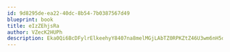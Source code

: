 ```yaml
---
id: 9d8295de-ea22-40dc-8b54-7b0387567d49
blueprint: book
title: eIzZEhjsRa
author: VZecK2HUPh
description: Eka0Qi6BcDFylrElkeehyY8407na8melMGjLAbTZ0RPKZtZ46U3wm6nH5dLmdWThTaD9ZCELoALHwRIGZq0tA47iA6ZfzcKEhfyN
---
```

